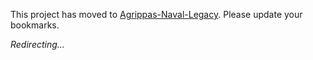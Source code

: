 This project has moved to [Agrippas-Naval-Legacy](https://fleetmetax.github.io/Agrippas-Naval-Legacy/). Please update your bookmarks.

*Redirecting...*
